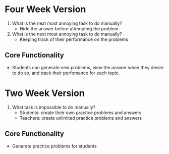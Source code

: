 # Four Week Version

1. What is the next most annoying task to do manually?
   - Hide the answer before attempting the problem
2. What is the next most annoying task to do manually?
   - Keeping track of their performance on the problems
   
## Core Functionality
   - Students can generate new problems, view the answer when they desire to do so, and track their perfomance for each topic.
   
# Two Week Version

1. What task is impossible to do manually?
   - Students: create their own practice problems and answers
   - Teachers: create unlimited practice problems and answers
## Core Functionality
   - Generate practice problems for students
